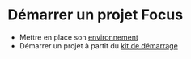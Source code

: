 # Démarrer un projet Focus

- Mettre en place son [environnement](environement-set-up.md)
- Démarrer un projet à partit du [kit de démarrage](starter-kit.md)
